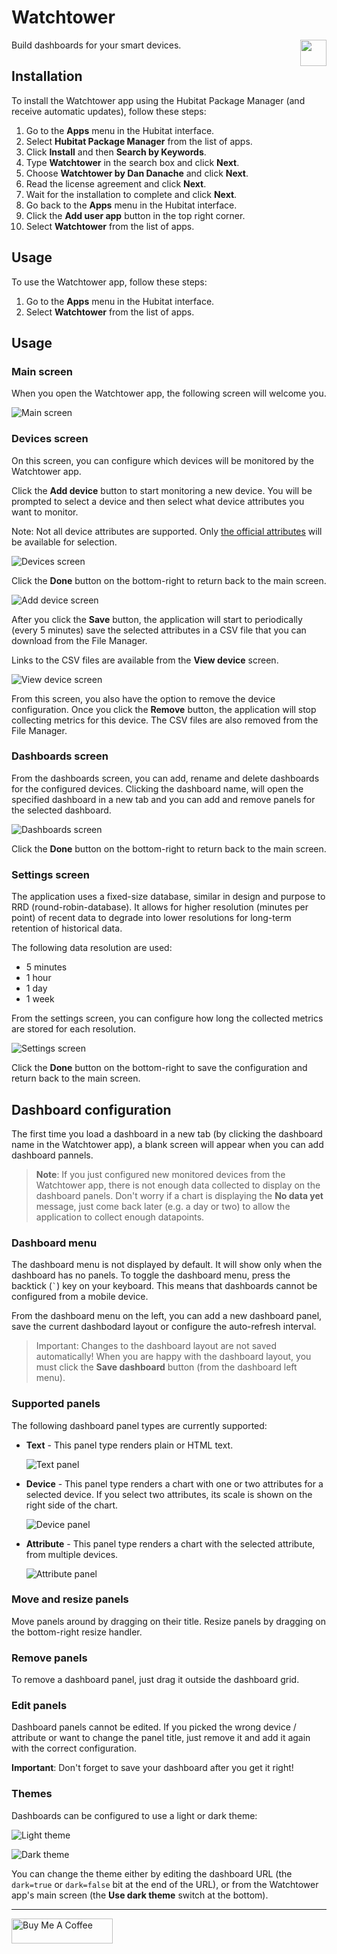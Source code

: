 # Watchtower

<img src="icon.png" style="height: 42px !important; float: right; margin-bottom: 10px">
Build dashboards for your smart devices.

## Installation

To install the Watchtower app using the Hubitat Package Manager (and receive automatic updates), follow these steps:

1. Go to the **Apps** menu in the Hubitat interface.
2. Select **Hubitat Package Manager** from the list of apps.
3. Click **Install** and then **Search by Keywords**.
4. Type **Watchtower** in the search box and click **Next**.
5. Choose **Watchtower by Dan Danache** and click **Next**.
6. Read the license agreement and click **Next**.
7. Wait for the installation to complete and click **Next**.
8. Go back to the **Apps** menu in the Hubitat interface.
9. Click the **Add user app** button in the top right corner.
10. Select **Watchtower** from the list of apps.

## Usage

To use the Watchtower app, follow these steps:

1. Go to the **Apps** menu in the Hubitat interface.
2. Select **Watchtower** from the list of apps.

## Usage

### Main screen

When you open the Watchtower app, the following screen will welcome you.

![Main screen](img/main.png)

### Devices screen

On this screen, you can configure which devices will be monitored by the Watchtower app.

Click the **Add device** button to start monitoring a new device. You will be prompted to select a device and then select what device attributes you want to monitor.

Note: Not all device attributes are supported. Only [the official attributes](https://docs2.hubitat.com/en/developer/driver/capability-list) will be available for selection.

![Devices screen](img/devices.png)

Click the **Done** button on the bottom-right to return back to the main screen.

![Add device screen](img/add-device.png)

After you click the **Save** button, the application will start to periodically (every 5 minutes) save the selected attributes in a CSV file that you can download from the File Manager.

Links to the CSV files are available from the **View device** screen.

![View device screen](img/view-device.png)

From this screen, you also have the option to remove the device configuration. Once you click the **Remove** button, the application will stop collecting metrics for this device. The CSV files are also removed from the File Manager.

### Dashboards screen

From the dashboards screen, you can add, rename and delete dashboards for the configured devices. Clicking the dashboard name, will open the specified dashboard in a new tab and you can add and remove panels for the selected dashboard.

![Dashboards screen](img/dashboards.png)

Click the **Done** button on the bottom-right to return back to the main screen.

### Settings screen

The application uses a fixed-size database, similar in design and purpose to RRD (round-robin-database). It allows for higher resolution (minutes per point) of recent data to degrade into lower resolutions for long-term retention of historical data.

The following data resolution are used:
- 5 minutes
- 1 hour
- 1 day
- 1 week

From the settings screen, you can configure how long the collected metrics are stored for each resolution.

![Settings screen](img/settings.png)

Click the **Done** button on the bottom-right to save the configuration and return back to the main screen.

## Dashboard configuration

The first time you load a dashboard in a new tab (by clicking the dashboard name in the Watchtower app), a blank screen will appear when you can add dashboard pannels.

> **Note**: If you just configured new monitored devices from the Watchtower app, there is not enough data collected to display on the dashboard panels. Don't worry if a chart is displaying the **No data yet** message, just come back later (e.g. a day or two) to allow the application to collect enough datapoints.

### Dashboard menu

The dashboard menu is not displayed by default. It will show only when the dashboard has no panels. To toggle the dashboard menu, press the backtick (`` ` ``) key on your keyboard. This means that dashboards cannot be configured from a mobile device.

From the dashboard menu on the left, you can add a new dashboard panel, save the current dashbodard layout or configure the auto-refresh interval.

> Important: Changes to the dashboard layout are not saved automatically! When you are happy with the dashboard layout, you must click the **Save dashboard** button (from the dashboard left menu).

### Supported panels

The following dashboard panel types are currently supported:

- **Text** - This panel type renders plain or HTML text.

   ![Text panel](img/panel-text.png)

- **Device** - This panel type renders a chart with one or two attributes for a selected device. If you select two attributes, its scale is shown on the right side of the chart.

   ![Device panel](img/panel-device.png)

- **Attribute** - This panel type renders a chart with the selected attribute, from multiple devices.

   ![Attribute panel](img/panel-attribute.png)

### Move and resize panels

Move panels around by dragging on their title. Resize panels by dragging on the bottom-right resize handler.

### Remove panels

To remove a dashboard panel, just drag it outside the dashboard grid.

### Edit panels

Dashboard panels cannot be edited. If you picked the wrong device / attribute or want to change the panel title, just remove it and add it again with the correct configuration.

**Important**: Don't forget to save your dashboard after you get it right!

### Themes
Dashboards can be configured to use a light or dark theme:

![Light theme](img/theme-light.png)

![Dark theme](img/theme-dark.png)

You can change the theme either by editing the dashboard URL (the `dark=true` or `dark=false` bit at the end of the URL), or from the Watchtower app's main screen (the **Use dark theme** switch at the bottom).


---
[<img src="https://cdn.buymeacoffee.com/buttons/v2/default-yellow.png" alt="Buy Me A Coffee" style="height: 40px !important;width: 162px !important">](https://www.buymeacoffee.com/dandanache)
